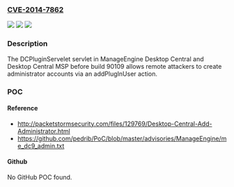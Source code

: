 ### [CVE-2014-7862](https://cve.mitre.org/cgi-bin/cvename.cgi?name=CVE-2014-7862)
![](https://img.shields.io/static/v1?label=Product&message=n%2Fa&color=blue)
![](https://img.shields.io/static/v1?label=Version&message=n%2Fa&color=blue)
![](https://img.shields.io/static/v1?label=Vulnerability&message=n%2Fa&color=brighgreen)

### Description

The DCPluginServelet servlet in ManageEngine Desktop Central and Desktop Central MSP before build 90109 allows remote attackers to create administrator accounts via an addPlugInUser action.

### POC

#### Reference
- http://packetstormsecurity.com/files/129769/Desktop-Central-Add-Administrator.html
- https://github.com/pedrib/PoC/blob/master/advisories/ManageEngine/me_dc9_admin.txt

#### Github
No GitHub POC found.

